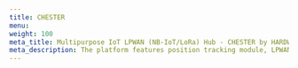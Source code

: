 ```yaml
---
title: CHESTER
menu:
weight: 100
meta_title: Multipurpose IoT LPWAN (NB-IoT/LoRa) Hub - CHESTER by HARDWARIO
meta_description: The platform features position tracking module, LPWAN connectivity and robust operation in te harsh environmental conditions. The platform is extensible with external sensors and interfaces. Full customization of the device is possible. The battery life-span is up to 5 years.
---
```

